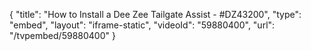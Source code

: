 {
    "title": "How to Install a Dee Zee Tailgate Assist - #DZ43200",
    "type": "embed",
    "layout": "iframe-static",
    "videoId": "59880400",
    "url": "\/tvpembed\/59880400"
}